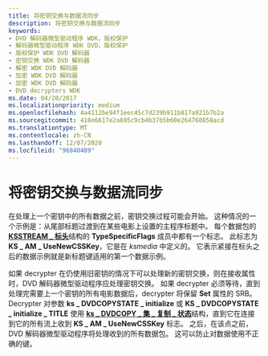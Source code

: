 ```yaml
---
title: 将密钥交换与数据流同步
description: 将密钥交换与数据流同步
keywords:
- DVD 解码器微型驱动程序 WDK，版权保护
- 解码器微型驱动程序 WDK DVD，版权保护
- 版权保护 WDK DVD 解码器
- 密钥交换 WDK DVD 解码器
- 解密 WDK DVD 解码器
- 加密 WDK DVD 解码器
- 加密 WDK DVD 解码器
- DVD decrypters WDK
ms.date: 04/20/2017
ms.localizationpriority: medium
ms.openlocfilehash: 4a4112be94f1eec45c7d239b911b817a921b7b2a
ms.sourcegitcommit: 418e6617e2a695c9cb4b37b5b60e264760858acd
ms.translationtype: MT
ms.contentlocale: zh-CN
ms.lasthandoff: 12/07/2020
ms.locfileid: "96840489"
---
```

# <a name="synchronizing-key-exchange-with-data-flow"></a>将密钥交换与数据流同步





在处理上一个密钥中的所有数据之前，密钥交换过程可能会开始。 这种情况的一个示例是：从尾部标题过渡到在某些电影上设置的主程序标题中。 每个数据包的 [**KSSTREAM \_ 标头**](/windows-hardware/drivers/ddi/ks/ns-ks-ksstream_header)结构的 **TypeSpecificFlags** 成员中都有一个标志。 此标志为 **KS \_ AM \_ UseNewCSSKey**，它是在 *ksmedia* 中定义的。 它表示紧接在标头之后的数据示例就是新标题键适用的第一个数据示例。

如果 decrypter 在仍使用旧密钥的情况下可以处理新的密钥交换，则在接收属性时，DVD 解码器微型驱动程序应处理密钥交换。 如果 decrypter 必须等待，直到处理完需要上一个密钥的所有电影数据后，decrypter 将保留 **Set** 属性的 SRB。 Decrypter 对参数 **ks \_ DVDCOPYSTATE \_ initialize** 或 **KS \_ DVDCOPYSTATE \_ initialize \_ TITLE** 使用 [**ks \_ DVDCOPY \_ 集 \_ 复制 \_ 状态**](/windows-hardware/drivers/ddi/ksmedia/ns-ksmedia-_ks_dvdcopy_set_copy_state)结构，直到它在连接到它的所有流上收到 **KS \_ AM \_ UseNewCSSKey** 标志。 之后，在该点之前，DVD 解码器微型驱动程序将处理收到的所有数据包。 这可以防止对数据使用不正确的键。

 

